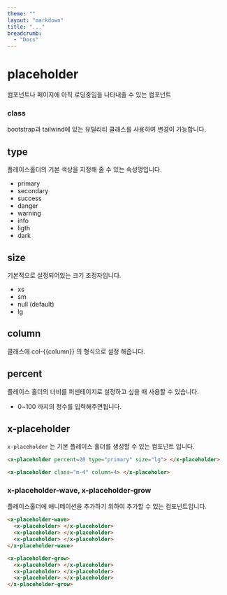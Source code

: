 ```yaml
---
theme: ""
layout: "markdown"
title: "..."
breadcrumb:
  - "Docs"
---
```


# placeholder

컴포넌트나 페이지에 아직 로딩중임을 나타내줄 수 있는 컴포넌트

### class

bootstrap과 tailwind에 있는 유틸리티 클래스를 사용하여 변경이 가능합니다.

## type

플레이스홀더의 기본 색상을 지정해 줄 수 있는 속성명입니다.

- primary
- secondary
- success
- danger
- warning
- info
- ligth
- dark

## size

기본적으로 설정되어있는 크기 조정자입니다.

- xs
- sm
- null (default)
- lg

## column

클래스에 col-{{column}} 의 형식으로 설정 해줍니다.

## percent

플레이스 홀더의 너비를 퍼센테이지로 설정하고 싶을 때 사용할 수 있습니다.

- 0~100 까지의 정수를 입력해주면됩니다.

## x-placeholder

`x-placeholder` 는 기본 플레이스 홀더를 생성할 수 있는 컴포넌트 입니다.

```html
<x-placeholder percent=20 type="primary" size="lg"> </x-placeholder>

<x-placeholder class="m-4" column=4> </x-placeholer>
```

### x-placeholder-wave, x-placeholder-grow

플레이스홀더에 애니메이션을 추가하기 위하여 추가할 수 있는 컴포넌트입니다.

```html
<x-placeholder-wave>
  <x-placeholder> </x-placeholder>
  <x-placeholder> </x-placeholder>
  <x-placeholder> </x-placeholder>
</x-placeholder-wave>

<x-placeholder-grow>
  <x-placeholder> </x-placeholder>
  <x-placeholder> </x-placeholder>
  <x-placeholder> </x-placeholder>
</x-placeholder-grow>
```
